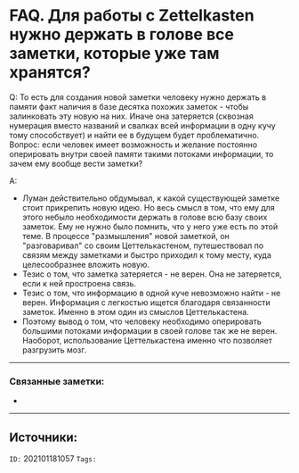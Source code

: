 # FAQ. Для работы с Zettelkasten нужно держать в голове все заметки, которые уже там хранятся?

Q:
То есть для создания новой заметки человеку нужно держать в памяти факт наличия в базе десятка похожих заметок - чтобы залинковать эту новую на них. Иначе она затеряется (сквозная нумерация вместо названий и свалках всей информации в одну кучу тому способствует) и найти ее в будущем будет проблематично. Вопрос: если человек имеет возможность и желание постоянно оперировать внутри своей памяти такими потоками информации, то зачем ему вообще вести заметки?

A:
- Луман действительно обдумывал, к какой существующей заметке стоит прикрепить новую идею. Но весь смысл в том, что ему для этого небыло необходимости держать в голове всю базу своих заметок. Ему не нужно было помнить, что у него уже есть по этой теме. В процессе "размышления" новой заметкой, он "разговаривал" со своим Цеттелькастеном, путешествовал по связям между заметками и быстро приходил к тому месту, куда целесообразнее вложить новую.
- Тезис о том, что заметка затеряется - не верен. Она не затеряется, если к ней простроена связь.
- Тезис о том, что информацию в одной куче невозможно найти - не верен. Информация с легкостью ищется благодаря связанности заметок. Именно в этом один из смыслов Цеттелькастена.
- Поэтому вывод о том, что человеку необходимо оперировать большими потоками информации в своей голове так же не верен. Наоборот, использование Цеттелькастена именно что позволяет разгрузить мозг.


---
### Связанные заметки:
- 

---
**Источники**: 
- 

`ID:` 202101181057
`Tags:` 
